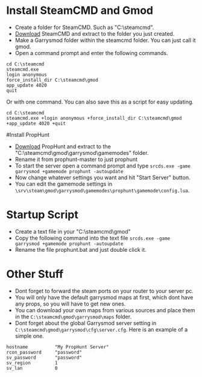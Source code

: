 # Install SteamCMD and Gmod

- Create a folder for SteamCMD. Such as "C:\steamcmd".
- [Download](http://media.steampowered.com/installer/steamcmd.zip) SteamCMD and extract to the folder you just created.
- Make a Garrysmod folder within the steamcmd folder. You can just call it gmod.
- Open a command prompt and enter the following commands.
```
cd C:\steamcmd
steamcmd.exe
login anonymous
force_install_dir C:\steamcmd\gmod
app_update 4020
quit
```

Or with one command. You can also save this as a script for easy updating.
```
cd C:\steamcmd
steamcmd.exe +login anonymous +force_install_dir C:\steamcmd\gmod +app_update 4020 +quit
```

#Install PropHunt
- [Download](https://github.com/andrewtheis/prophunt/archive/master.zip) PropHunt and extract to the "C:\steamcmd\gmod\garrysmod\gamemodes" folder.
- Rename it from prophunt-master to just prophunt
- To start the server open a command prompt and type `srcds.exe -game garrysmod +gamemode prophunt -autoupdate`
- Now change whatever settings you want and hit "Start Server" button.
- You can edit the gamemode settings in `\srv\steam\gmod\garrysmod\gamemodes\prophunt\gamemode\config.lua`.

# Startup Script
- Create a text file in your "C:\steamcmd\gmod"
- Copy the following command into the text file
`srcds.exe -game garrysmod +gamemode prophunt -autoupdate`
- Rename the file prophunt.bat and just double click it.

# Other Stuff
- Dont forget to forward the steam ports on your router to your server pc.
- You will only have the default garrysmod maps at first, which dont have any props, so you will have to get new ones.
- You can download your own maps from various sources and place them in the `C:\steamcmd\gmod\garrysmod\maps` folder.
- Dont forget about the global Garrysmod server setting in `C:\steamcmd\gmod\garrysmod\cfg\server.cfg`. Here is an example of a simple one.

```
hostname          "My PropHunt Server"
rcon_password     "password"
sv_password       "password"
sv_region         1
sv_lan            0
```
